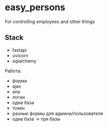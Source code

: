 # easy_persons

For controlling employees and other things

## Stack

* fastapi
* uvicorn
* sqlalchemy

Работа:

* форма
* ajax
* апи
* логин
* одна база
* токен
* разные формы для админа/пользователя
* одна база -> три базы
